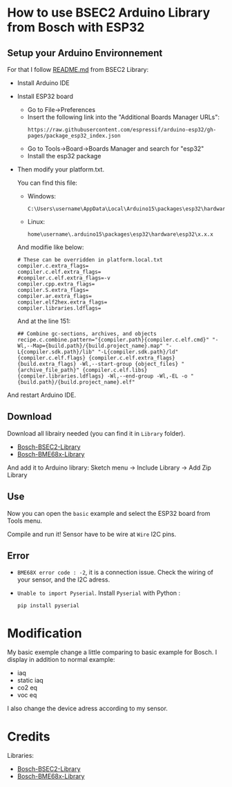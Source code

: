# How to use BSEC2 Arduino Library from Bosch with ESP32


## Setup your Arduino Environnement

For that I follow [README.md](https://github.com/BoschSensortec/Bosch-BSEC2-Library) from BSEC2 Library:

* Install Arduino IDE
* Install ESP32 board
    * Go to File->Preferences
    * Insert the following link into the "Additional Boards Manager URLs":
        ```
        https://raw.githubusercontent.com/espressif/arduino-esp32/gh-pages/package_esp32_index.json
        ```
    * Go to Tools->Board->Boards Manager and search for "esp32"
    * Install the esp32 package

* Then modify your platform.txt.

    You can find this file:
    * Windows:
        ```
        C:\Users\username\AppData\Local\Arduino15\packages\esp32\hardware\esp32\x.x.x
        ```

    * Linux:
        ```
        home\username\.arduino15\packages\esp32\hardware\esp32\x.x.x
        ```
    
    And modifie like below:
    ```
    # These can be overridden in platform.local.txt
    compiler.c.extra_flags=
    compiler.c.elf.extra_flags=
    #compiler.c.elf.extra_flags=-v
    compiler.cpp.extra_flags=
    compiler.S.extra_flags=
    compiler.ar.extra_flags=
    compiler.elf2hex.extra_flags=
    compiler.libraries.ldflags=
    ```
    And at the line 151:

    ```
    ## Combine gc-sections, archives, and objects
    recipe.c.combine.pattern="{compiler.path}{compiler.c.elf.cmd}" "-Wl,--Map={build.path}/{build.project_name}.map" "-L{compiler.sdk.path}/lib" "-L{compiler.sdk.path}/ld" {compiler.c.elf.flags} {compiler.c.elf.extra_flags} {build.extra_flags} -Wl,--start-group {object_files} "{archive_file_path}" {compiler.c.elf.libs} {compiler.libraries.ldflags} -Wl,--end-group -Wl,-EL -o "{build.path}/{build.project_name}.elf"
    ```

And restart Arduino IDE.

## Download

Download all librairy needed (you can find it in `Library` folder).
* [Bosch-BSEC2-Library](https://github.com/BoschSensortec/Bosch-BSEC2-Library)
* [Bosch-BME68x-Library](https://github.com/BoschSensortec/BME68x-Sensor-API)

And add it to Arduino library: Sketch menu -> Include Library -> Add Zip Library

## Use

Now you can open the `basic` example and select the ESP32 board from Tools menu.

Compile and run it!
Sensor have to be wire at `Wire` I2C pins.


## Error

* `BME68X error code : -2`, it is a connection issue.
Check the wiring of your sensor, and the I2C adress.

* `Unable to import Pyserial`. Install `Pyserial` with Python : 
    ```
    pip install pyserial
    ```

# Modification

My basic exemple change a little comparing to basic example for Bosch.
I display in addition to normal example:
* iaq
* static iaq
* co2 eq
* voc eq 

I also change the device adress according to my sensor.

# Credits

Libraries:
* [Bosch-BSEC2-Library](https://github.com/BoschSensortec/Bosch-BSEC2-Library)
* [Bosch-BME68x-Library](https://github.com/BoschSensortec/BME68x-Sensor-API)

